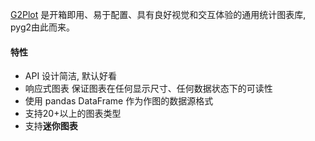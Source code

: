 [G2Plot](https://g2plot.antv.vision/) 是开箱即用、易于配置、具有良好视觉和交互体验的通用统计图表库, pyg2由此而来。

#### 特性

* API 设计简洁, 默认好看
* 响应式图表 保证图表在任何显示尺寸、任何数据状态下的可读性
* 使用 pandas DataFrame 作为作图的数据源格式
* 支持20+以上的图表类型
* 支持**迷你图表**
